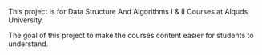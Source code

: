 This project is for Data Structure And Algorithms I & II Courses at Alquds University.

The goal of this project to make the courses content easier for students to understand.
